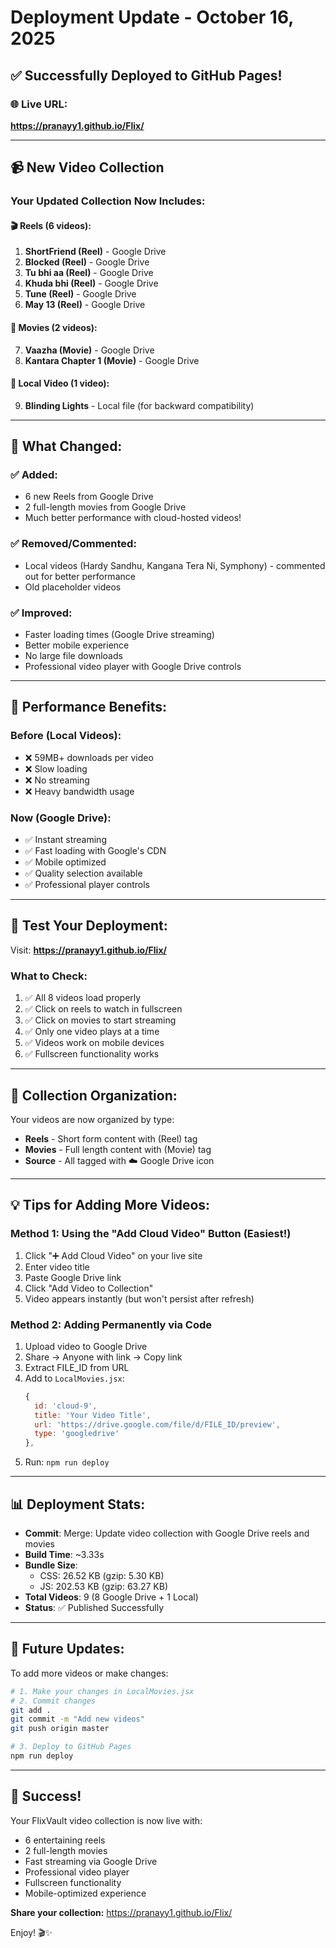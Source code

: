 # Deployment Update - October 16, 2025

## ✅ Successfully Deployed to GitHub Pages!

### 🌐 Live URL:
**https://pranayy1.github.io/Flix/**

---

## 📹 New Video Collection

### Your Updated Collection Now Includes:

#### 🎬 **Reels (6 videos)**:
1. **ShortFriend (Reel)** - Google Drive
2. **Blocked (Reel)** - Google Drive
3. **Tu bhi aa (Reel)** - Google Drive
4. **Khuda bhi (Reel)** - Google Drive
5. **Tune (Reel)** - Google Drive
6. **May 13 (Reel)** - Google Drive

#### 🎥 **Movies (2 videos)**:
7. **Vaazha (Movie)** - Google Drive
8. **Kantara Chapter 1 (Movie)** - Google Drive

#### 📁 **Local Video (1 video)**:
9. **Blinding Lights** - Local file (for backward compatibility)

---

## 🎯 What Changed:

### ✅ Added:
- 6 new Reels from Google Drive
- 2 full-length movies from Google Drive
- Much better performance with cloud-hosted videos!

### ✅ Removed/Commented:
- Local videos (Hardy Sandhu, Kangana Tera Ni, Symphony) - commented out for better performance
- Old placeholder videos

### ✅ Improved:
- Faster loading times (Google Drive streaming)
- Better mobile experience
- No large file downloads
- Professional video player with Google Drive controls

---

## 🚀 Performance Benefits:

### Before (Local Videos):
- ❌ 59MB+ downloads per video
- ❌ Slow loading
- ❌ No streaming
- ❌ Heavy bandwidth usage

### Now (Google Drive):
- ✅ Instant streaming
- ✅ Fast loading with Google's CDN
- ✅ Mobile optimized
- ✅ Quality selection available
- ✅ Professional player controls

---

## 📱 Test Your Deployment:

Visit: **https://pranayy1.github.io/Flix/**

### What to Check:
1. ✅ All 8 videos load properly
2. ✅ Click on reels to watch in fullscreen
3. ✅ Click on movies to start streaming
4. ✅ Only one video plays at a time
5. ✅ Videos work on mobile devices
6. ✅ Fullscreen functionality works

---

## 🎨 Collection Organization:

Your videos are now organized by type:
- **Reels** - Short form content with (Reel) tag
- **Movies** - Full length content with (Movie) tag
- **Source** - All tagged with ☁️ Google Drive icon

---

## 💡 Tips for Adding More Videos:

### Method 1: Using the "Add Cloud Video" Button (Easiest!)
1. Click "➕ Add Cloud Video" on your live site
2. Enter video title
3. Paste Google Drive link
4. Click "Add Video to Collection"
5. Video appears instantly (but won't persist after refresh)

### Method 2: Adding Permanently via Code
1. Upload video to Google Drive
2. Share → Anyone with link → Copy link
3. Extract FILE_ID from URL
4. Add to `LocalMovies.jsx`:
   ```javascript
   { 
     id: 'cloud-9', 
     title: 'Your Video Title', 
     url: 'https://drive.google.com/file/d/FILE_ID/preview', 
     type: 'googledrive' 
   },
   ```
5. Run: `npm run deploy`

---

## 📊 Deployment Stats:

- **Commit**: Merge: Update video collection with Google Drive reels and movies
- **Build Time**: ~3.33s
- **Bundle Size**: 
  - CSS: 26.52 KB (gzip: 5.30 KB)
  - JS: 202.53 KB (gzip: 63.27 KB)
- **Total Videos**: 9 (8 Google Drive + 1 Local)
- **Status**: ✅ Published Successfully

---

## 🔄 Future Updates:

To add more videos or make changes:

```bash
# 1. Make your changes in LocalMovies.jsx
# 2. Commit changes
git add .
git commit -m "Add new videos"
git push origin master

# 3. Deploy to GitHub Pages
npm run deploy
```

---

## 🎉 Success!

Your FlixVault video collection is now live with:
- 6 entertaining reels
- 2 full-length movies
- Fast streaming via Google Drive
- Professional video player
- Fullscreen functionality
- Mobile-optimized experience

**Share your collection:** https://pranayy1.github.io/Flix/

Enjoy! 🎬✨
